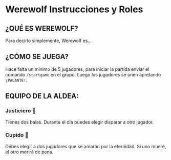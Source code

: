 # Werewolf Instrucciones y Roles

## ¿QUÉ ES WEREWOLF?
Para decirlo simplemente, Werewolf es...

## ¿CÓMO SE JUEGA?
Hace falta un mínimo de 5 jugadores, para iniciar la partida enviar el comando `/startgame` en el grupo. Luego los jugadores se unen apretando `¡PALANTE!`. 

## EQUIPO DE LA ALDEA:

### Justiciero :gun:
Tienes dos balas. Durante el día puedes elegir disparar a otro jugador.

### Cupido 🏹 
Debes elegir a dos jugadores que se amarán por la eternidad. Si uno muere, el otro morirá de pena.

